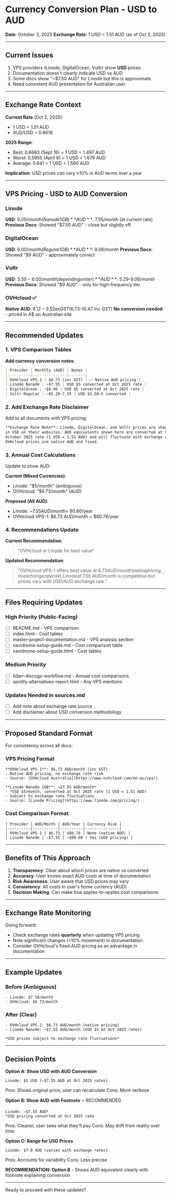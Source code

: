 # Currency Conversion Plan - USD to AUD

**Date**: October 3, 2025
**Exchange Rate**: 1 USD = 1.51 AUD (as of Oct 2, 2025)

---

## Current Issues

1. VPS providers (Linode, DigitalOcean, Vultr) show **USD** prices
2. Documentation doesn't clearly indicate USD vs AUD
3. Some docs show "~$7.50 AUD" for Linode but this is approximate
4. Need consistent AUD presentation for Australian user

---

## Exchange Rate Context

**Current Rate** (Oct 2, 2025):
- 1 USD = 1.51 AUD
- AUD/USD = 0.6618

**2025 Range**:
- Best: 0.6683 (Sept 16) = 1 USD = 1.497 AUD
- Worst: 0.5955 (April 8) = 1 USD = 1.679 AUD
- Average: 0.641 = 1 USD = 1.560 AUD

**Implication**: USD prices can vary ±10% in AUD terms over a year

---

## VPS Pricing - USD to AUD Conversion

### Linode
**USD**: $5.00/month (Nanode 1GB)
**AUD**: ~$7.55/month (at current rate)
**Previous Docs**: Showed "$7.50 AUD" - close but slightly off

### DigitalOcean
**USD**: $6.00/month (Regular 1GB)
**AUD**: ~$9.06/month
**Previous Docs**: Showed "$9 AUD" - approximately correct

### Vultr
**USD**: $3.50-6.00/month (depending on tier)
**AUD**: ~$5.29-9.06/month
**Previous Docs**: Showed "$9 AUD" - only for high-frequency tier

### OVHcloud ✅
**Native AUD**: $6.12-9.52 ex GST ($6.73-10.47 inc GST)
**No conversion needed** - priced in A$ on Australian site

---

## Recommended Updates

### 1. VPS Comparison Tables

**Add currency conversion notes**:
```markdown
| Provider | Monthly (AUD) | Notes |
|----------|---------------|-------|
| OVHcloud VPS-1 | $6.73 (inc GST) | ✅ Native AUD pricing |
| Linode Nanode | ~$7.55 | USD $5 converted at Oct 2025 rate |
| DigitalOcean | ~$9.06 | USD $6 converted at Oct 2025 rate |
| Vultr Regular | ~$5.29-7.55 | USD $3.50-5 converted |
```

### 2. Add Exchange Rate Disclaimer

Add to all documents with VPS pricing:
```markdown
**Exchange Rate Note**: Linode, DigitalOcean, and Vultr prices are shown
in USD on their websites. AUD equivalents shown here are converted at the
October 2025 rate (1 USD = 1.51 AUD) and will fluctuate with exchange rates.
OVHcloud prices are native AUD and fixed.
```

### 3. Annual Cost Calculations

Update to show AUD:

**Current (Mixed Currencies)**:
- Linode: "$5/month" (ambiguous)
- OVHcloud: "$6.73/month" (AUD)

**Proposed (All AUD)**:
- Linode: ~$7.55 AUD/month = ~$90.60/year
- OVHcloud VPS-1: $6.73 AUD/month = $80.76/year

### 4. Recommendations Update

**Current Recommendation**:
> "OVHcloud or Linode for best value"

**Updated Recommendation**:
> "OVHcloud VPS-1 offers best value at $6.73 AUD/month (native pricing, no
> exchange rate risk). Linode at ~$7.55 AUD/month is competitive but prices
> vary with USD/AUD exchange rate."

---

## Files Requiring Updates

### High Priority (Public-Facing)
- [ ] README.md - VPS comparison
- [ ] index.html - Cost tables
- [ ] master-project-documentation.md - VPS analysis section
- [ ] navidrome-setup-guide.md - Cost comparison table
- [ ] navidrome-setup-guide.html - Cost tables

### Medium Priority
- [ ] lidarr-discogs-workflow.md - Annual cost comparisons
- [ ] spotify-alternatives-report.html - Any VPS mentions

### Updates Needed in sources.md
- [ ] Add note about exchange rate source
- [ ] Add disclaimer about USD conversion methodology

---

## Proposed Standard Format

For consistency across all docs:

### VPS Pricing Format
```
**OVHcloud VPS-1**: $6.73 AUD/month (inc GST)
- Native AUD pricing, no exchange rate risk
- Source: [OVHcloud Australia](https://www.ovhcloud.com/en-au/vps/)

**Linode Nanode 1GB**: ~$7.55 AUD/month*
- *USD $5/month, converted at Oct 2025 rate (1 USD = 1.51 AUD)
- Subject to exchange rate fluctuations
- Source: [Linode Pricing](https://www.linode.com/pricing/)
```

### Cost Comparison Format
```
| Provider | AUD/Month | AUD/Year | Currency Risk |
|----------|-----------|----------|---------------|
| OVHcloud VPS-1 | $6.73 | $80.76 | None (native AUD) |
| Linode Nanode | ~$7.55 | ~$90.60 | Yes (USD pricing) |
```

---

## Benefits of This Approach

1. **Transparency**: Clear about which prices are native vs converted
2. **Accuracy**: User knows exact AUD costs at time of documentation
3. **Risk Awareness**: User aware that USD prices may vary
4. **Consistency**: All costs in user's home currency (AUD)
5. **Decision Making**: Can make true apples-to-apples cost comparisons

---

## Exchange Rate Monitoring

Going forward:
- Check exchange rates **quarterly** when updating VPS pricing
- Note significant changes (>10% movement) in documentation
- Consider OVHcloud's fixed AUD pricing as an advantage in documentation

---

## Example Updates

### Before (Ambiguous)
```
- Linode: $7.50/month
- OVHcloud: $6.73/month
```

### After (Clear)
```
- OVHcloud VPS-1: $6.73 AUD/month (native pricing)
- Linode Nanode: ~$7.55 AUD/month (USD $5 at Oct 2025 rates)

*USD prices subject to exchange rate fluctuations*
```

---

## Decision Points

**Option A: Show USD with AUD Conversion**
```
Linode: $5 USD (~$7.55 AUD at Oct 2025 rates)
```
Pros: Shows original price, user can recalculate
Cons: More verbose

**Option B: Show AUD with Footnote** ⭐ RECOMMENDED
```
Linode: ~$7.55 AUD*
*USD pricing converted at Oct 2025 rate
```
Pros: Cleaner, user sees what they'll pay
Cons: May drift from reality over time

**Option C: Range for USD Prices**
```
Linode: $7-8 AUD (varies with exchange rates)
```
Pros: Accounts for variability
Cons: Less precise

**RECOMMENDATION: Option B** - Shows AUD equivalent clearly with footnote explaining conversion

---

Ready to proceed with these updates?
